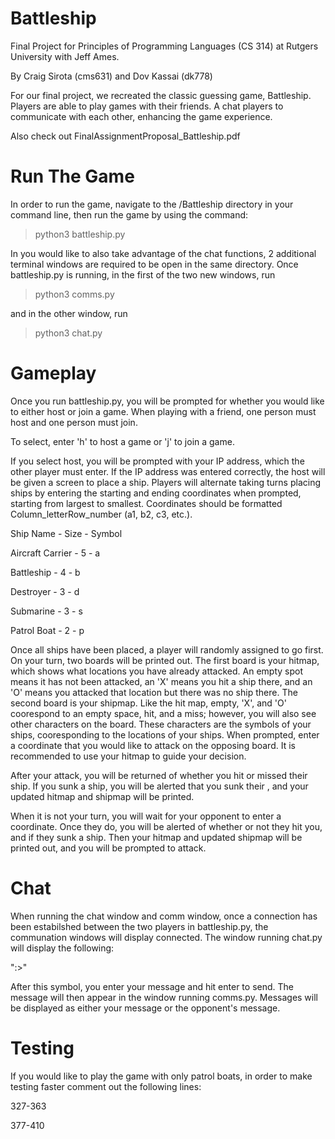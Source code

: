 # Battleship
Final Project for Principles of Programming Languages (CS 314) at Rutgers University with Jeff Ames.

By Craig Sirota (cms631) and Dov Kassai (dk778)

For our final project, we recreated the classic guessing game, Battleship. Players are able to play games with their friends. A chat players to communicate with each other, enhancing the game experience.

Also check out FinalAssignmentProposal_Battleship.pdf

# Run The Game
In order to run the game, navigate to the /Battleship directory in your command line, then run the game by using the command:
>python3 battleship.py

In you would like to also take advantage of the chat functions, 2 additional terminal windows are required to be open in the same directory. Once battleship.py is running, in the first of the two new windows, run
>python3 comms.py

and in the other window, run

>python3 chat.py


# Gameplay
Once you run battleship.py, you will be prompted for whether you would like to either host or join a game. When playing with a friend, one person must host and one person must join.

To select, enter 'h' to host a game or 'j' to join a game.

If you select host, you will be prompted with your IP address, which the other player must enter. If the IP address was entered correctly, the host will be given a screen to place a ship. Players will alternate taking turns placing ships by entering the starting and ending coordinates when prompted, starting from largest to smallest. Coordinates should be formatted Column_letterRow_number (a1, b2, c3, etc.).

Ship Name - Size - Symbol

Aircraft Carrier - 5 - a

Battleship - 4 - b

Destroyer - 3 - d

Submarine - 3 - s

Patrol Boat - 2 - p

Once all ships have been placed, a player will randomly assigned to go first. On your turn, two boards will be printed out. The first board is your hitmap, which shows what locations you have already attacked. An empty spot means it has not been attacked, an 'X' means you hit a ship there, and an 'O' means you attacked that location but there was no ship there. The second board is your shipmap. Like the hit map, empty, 'X', and 'O' coorespond to an empty space, hit, and a miss; however, you will also see other characters on the board. These characters are the symbols of your ships, cooresponding to the locations of your ships. When prompted, enter a coordinate that you would like to attack on the opposing board. It is recommended to use your hitmap to guide your decision.

After your attack, you will be returned of whether you hit or missed their ship. If you sunk a ship, you will be alerted that you sunk their <ship name>, and your updated hitmap and shipmap will be printed.

When it is not your turn, you will wait for your opponent to enter a coordinate. Once they do, you will be alerted of whether or not they hit you, and if they sunk a ship. Then your hitmap and updated shipmap will be printed out, and you will be prompted to attack.

# Chat

When running the chat window and comm window, once a connection has been estabilshed between the two players in battleship.py, the communation windows will display connected. The window running chat.py will display the following:

":>"

After this symbol, you enter your message and hit enter to send. The message will then appear in the window running comms.py. Messages will be displayed as either your message or the opponent's message.


# Testing
If you would like to play the game with only patrol boats, in order to make testing faster comment out the following lines:

327-363

377-410
